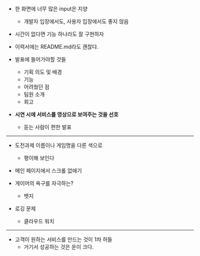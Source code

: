 - 한 화면에 너무 많은 input은 지양
    - 개발자 입장에서도, 사용자 입장에서도 좋지 않음
- 시간이 없다면 기능 하나라도 잘 구현하자
- 이력서에는 README.md라도 괜찮다.

- 발표에 들어가야할 것들
    - 기획 의도 및 배경
    - 기능
    - 어려웠던 점
    - 팀원 소개
    - 회고

- **시연 시에 서비스를 영상으로 보여주는 것을 선호**
    - 듣는 사람이 편한 발표

---

- 도전과제 이름이나 게임명을 다른 색으로
    - 평이해 보인다

- 메인 페이지에서 스크롤 없애기

- 게이머의 욕구를 자극하는?
    - 뱃지



- 로깅 문제
    - 클라우드 워치


---

- 고객이 원하는 서비스를 만드는 것이 1차 허들
    - 거기서 성공하는 것은 운이 크다.